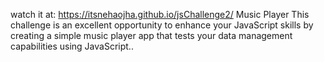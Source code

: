 watch it at: https://itsnehaojha.github.io/jsChallenge2/
Music Player
This challenge is an excellent opportunity to enhance your JavaScript skills by creating a simple music player app that tests your data management capabilities using JavaScript..
